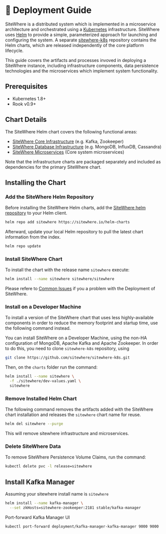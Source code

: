 # :book: Deployment Guide

<Seo/>

SiteWhere is a distributed system which is implemented in a microservice architecture
and orchestrated using a [Kubernetes](https://kubernetes.io/) infrastructure. SiteWhere
uses [Helm](https://helm.sh/) to provide a simple, parameterized approach for launching
and configuring the system. A separate
[sitewhere-k8s](https://github.com/sitewhere/sitewhere-k8s) repository contains
the Helm charts, which are released independently of the core platform
lifecycle.

This guide covers the artifacts and processes invoved in deploying a SiteWhere
instance, including infrastructure components, data persistence technologies
and the microservices which implement system functionality.

## Prerequisites

- Kubernetes 1.8+
- Rook v0.9+

## Chart Details

The SiteWhere Helm chart covers the following functional areas:

- [SiteWhere Core Infrastructure](https://github.com/sitewhere/sitewhere-k8s/tree/master/charts/sitewhere-infra-core) (e.g. Kafka, Zookeeper)
- [SiteWhere Database Infrastructure](https://github.com/sitewhere/sitewhere-k8s/tree/master/charts/sitewhere-infra-database) (e.g. MongoDB, InfluxDB, Cassandra)
- [SiteWhere Microservices](https://github.com/sitewhere/sitewhere-k8s/tree/master/charts/sitewhere) (Core system microservices)

Note that the infrastructure charts are packaged separately and included as
dependencies for the primary SiteWhere chart.

## Installing the Chart

### Add the SiteWhere Helm Repository

Before installing the SiteWhere Helm charts, add the
[SiteWhere helm repository](https://sitewhere.io/helm-charts/index.yaml)
to your Helm client.

```bash
helm repo add sitewhere https://sitewhere.io/helm-charts
```

Afterward, update your local Helm repository to pull the latest
chart information from the index.

```bash
helm repo update
```

### Install SiteWhere Chart

To install the chart with the release name `sitewhere` execute:

```bash
helm install --name sitewhere sitewhere/sitewhere
```

Please refere to [Common Issues](./common-issues.md) if you a problem with the Deployment of SiteWhere.

### Install on a Developer Machine

To install a version of the SiteWhere chart that uses less
highly-available components in order to reduce the memory footprint
and startup time, use the following command instead.

You can install SiteWhere on a Developer Machine, using the non-HA configuration of MongoDB, Apache Kafka
and Apache Zookeeper. In order to do this, you need to clone `sitewhere-k8s` repository, using

```bash
git clone https://github.com/sitewhere/sitewhere-k8s.git
```

Then, on the `charts` folder run the command:

```bash
helm install --name sitewhere \
  -f ./sitewhere/dev-values.yaml \
  sitewhere
```

### Remove Installed Helm Chart

The following command removes the artifacts added with the SiteWhere chart
installation and releases the `sitewhere` chart name for reuse.

```bash
helm del sitewhere --purge
```

This will remove sitewhere infrastructure and microservices.

### Delete SiteWhere Data

To remove SiteWhere Persistence Volume Claims, run the command:

```bash
kubectl delete pvc -l release=sitewhere
```

## Install Kafka Manager

Assuming your sitewhere install name is `sitewhere`

```bash
helm install --name kafka-manager \
  --set zkHosts=sitewhere-zookeeper:2181 stable/kafka-manager
```

Port-forward Kafka Manager UI

```bash
kubectl port-forward deployment/kafka-manager-kafka-manager 9000 9000
```
